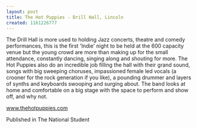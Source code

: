 ```yaml
---
layout: post
title: The Hot Puppies - Drill Hall, Lincoln
created: 1161226777
---
```

The Drill Hall is more used to holding Jazz concerts, theatre and comedy performances, this is the first 'Indie' night to be held at the 600 capacity venue but the young crowd are more than making up for the small attendance, constantly dancing, singing along and shouting for more. The Hot Puppies also do an incredible job filling the hall with their grand sound, songs with big sweeping choruses, impassioned female led vocals (a crooner for the rock generation if you like), a pounding drummer and layers of synths and keyboards swooping and surging about. The band looks at home and comfortable on a big stage with the space to perform and show off, and why not.<p><a href='http://www.thehotpuppies.com' target='_blank'>www.thehotpuppies.com</a>
<p>Published in The National Student</p>
